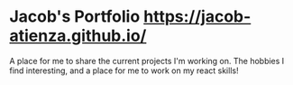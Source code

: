 # Jacob's Portfolio https://jacob-atienza.github.io/
A place for me to share the current projects I'm working on. The hobbies I find interesting, and a place for me to work on my react skills!
